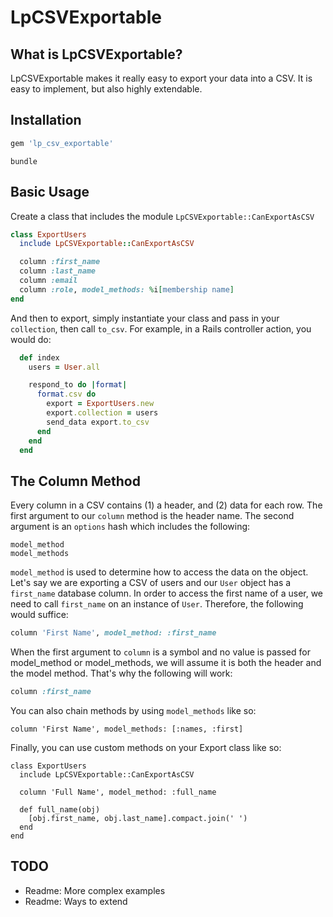 LpCSVExportable
===

What is LpCSVExportable?
---

LpCSVExportable makes it really easy to export your data into a CSV. It is easy to implement, but also highly extendable.

Installation
---

```ruby
gem 'lp_csv_exportable'
```

```
bundle
```

Basic Usage
---

Create a class that includes the module `LpCSVExportable::CanExportAsCSV`

```ruby
class ExportUsers
  include LpCSVExportable::CanExportAsCSV

  column :first_name
  column :last_name
  column :email
  column :role, model_methods: %i[membership name]
end
```

And then to export, simply instantiate your class and pass in your `collection`, then call `to_csv`. For example, in a Rails controller action, you would do:

```ruby
  def index
    users = User.all

    respond_to do |format|
      format.csv do
        export = ExportUsers.new
        export.collection = users
        send_data export.to_csv
      end
    end
  end
```

The Column Method
---

Every column in a CSV contains (1) a header, and (2) data for each row. The first argument to our `column` method is the header name. The second argument is an `options` hash which includes the following:

```
model_method
model_methods
```

`model_method` is used to determine how to access the data on the object. Let's say we are exporting a CSV of users and our `User` object has a `first_name` database column. In order to access the first name of a user, we need to call `first_name` on an instance of `User`. Therefore, the following would suffice:

```ruby
column 'First Name', model_method: :first_name
```

When the first argument to `column` is a symbol and no value is passed for model_method or model_methods, we will assume it is both the header and the model method. That's why the following will work:

```ruby
column :first_name
```

You can also chain methods by using `model_methods` like so:

```
column 'First Name', model_methods: [:names, :first]
```

Finally, you can use custom methods on your Export class like so:

```
class ExportUsers
  include LpCSVExportable::CanExportAsCSV

  column 'Full Name', model_method: :full_name

  def full_name(obj)
    [obj.first_name, obj.last_name].compact.join(' ')
  end
end
```


TODO
---

- Readme: More complex examples
- Readme: Ways to extend